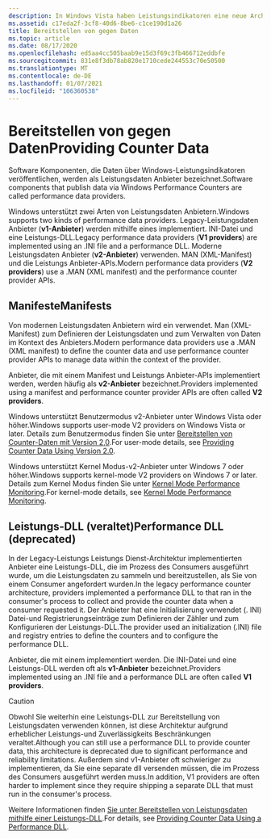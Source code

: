 ```yaml
---
description: In Windows Vista haben Leistungsindikatoren eine neue Architektur (Version 2,0) zum Bereitstellen von Indikator Daten implementiert.
ms.assetid: c17eda2f-3cf8-40d6-8be6-c1ce190d1a26
title: Bereitstellen von gegen Daten
ms.topic: article
ms.date: 08/17/2020
ms.openlocfilehash: ed5aa4cc505baab9e15d3f69c3fb466712eddbfe
ms.sourcegitcommit: 831e8f3db78ab820e1710cede244553c70e50500
ms.translationtype: MT
ms.contentlocale: de-DE
ms.lasthandoff: 01/07/2021
ms.locfileid: "106360538"
---
```

# <a name="providing-counter-data"></a><span data-ttu-id="e2275-103">Bereitstellen von gegen Daten</span><span class="sxs-lookup"><span data-stu-id="e2275-103">Providing Counter Data</span></span>

<span data-ttu-id="e2275-104">Software Komponenten, die Daten über Windows-Leistungsindikatoren veröffentlichen, werden als Leistungsdaten Anbieter bezeichnet.</span><span class="sxs-lookup"><span data-stu-id="e2275-104">Software components that publish data via Windows Performance Counters are called performance data providers.</span></span>

<span data-ttu-id="e2275-105">Windows unterstützt zwei Arten von Leistungsdaten Anbietern.</span><span class="sxs-lookup"><span data-stu-id="e2275-105">Windows supports two kinds of performance data providers.</span></span> <span data-ttu-id="e2275-106">Legacy-Leistungsdaten Anbieter (**v1-Anbieter**) werden mithilfe eines implementiert. INI-Datei und eine Leistungs-DLL.</span><span class="sxs-lookup"><span data-stu-id="e2275-106">Legacy performance data providers (**V1 providers**) are implemented using an .INI file and a performance DLL.</span></span> <span data-ttu-id="e2275-107">Moderne Leistungsdaten Anbieter (**v2-Anbieter**) verwenden. MAN (XML-Manifest) und die Leistungs Anbieter-APIs.</span><span class="sxs-lookup"><span data-stu-id="e2275-107">Modern performance data providers (**V2 providers**) use a .MAN (XML manifest) and the performance counter provider APIs.</span></span>

## <a name="manifests"></a><span data-ttu-id="e2275-108">Manifeste</span><span class="sxs-lookup"><span data-stu-id="e2275-108">Manifests</span></span>

<span data-ttu-id="e2275-109">Von modernen Leistungsdaten Anbietern wird ein verwendet. Man (XML-Manifest) zum Definieren der Leistungsdaten und zum Verwalten von Daten im Kontext des Anbieters.</span><span class="sxs-lookup"><span data-stu-id="e2275-109">Modern performance data providers use a .MAN (XML manifest) to define the counter data and use performance counter provider APIs to manage data within the context of the provider.</span></span>

<span data-ttu-id="e2275-110">Anbieter, die mit einem Manifest und Leistungs Anbieter-APIs implementiert werden, werden häufig als **v2-Anbieter** bezeichnet.</span><span class="sxs-lookup"><span data-stu-id="e2275-110">Providers implemented using a manifest and performance counter provider APIs are often called **V2 providers**.</span></span>

<span data-ttu-id="e2275-111">Windows unterstützt Benutzermodus v2-Anbieter unter Windows Vista oder höher.</span><span class="sxs-lookup"><span data-stu-id="e2275-111">Windows supports user-mode V2 providers on Windows Vista or later.</span></span> <span data-ttu-id="e2275-112">Details zum Benutzermodus finden Sie unter [Bereitstellen von Counter-Daten mit Version 2,0](providing-counter-data-using-version-2-0.md).</span><span class="sxs-lookup"><span data-stu-id="e2275-112">For user-mode details, see [Providing Counter Data Using Version 2.0](providing-counter-data-using-version-2-0.md).</span></span>

<span data-ttu-id="e2275-113">Windows unterstützt Kernel Modus-v2-Anbieter unter Windows 7 oder höher.</span><span class="sxs-lookup"><span data-stu-id="e2275-113">Windows supports kernel-mode V2 providers on Windows 7 or later.</span></span> <span data-ttu-id="e2275-114">Details zum Kernel Modus finden Sie unter [Kernel Mode Performance Monitoring](/windows-hardware/drivers/devtest/kernel-mode-performance-monitoring).</span><span class="sxs-lookup"><span data-stu-id="e2275-114">For kernel-mode details, see [Kernel Mode Performance Monitoring](/windows-hardware/drivers/devtest/kernel-mode-performance-monitoring).</span></span>

## <a name="performance-dll-deprecated"></a><span data-ttu-id="e2275-115">Leistungs-DLL (veraltet)</span><span class="sxs-lookup"><span data-stu-id="e2275-115">Performance DLL (deprecated)</span></span>

<span data-ttu-id="e2275-116">In der Legacy-Leistungs Leistungs Dienst-Architektur implementierten Anbieter eine Leistungs-DLL, die im Prozess des Consumers ausgeführt wurde, um die Leistungsdaten zu sammeln und bereitzustellen, als Sie von einem Consumer angefordert wurden.</span><span class="sxs-lookup"><span data-stu-id="e2275-116">In the legacy performance counter architecture, providers implemented a performance DLL to that ran in the consumer's process to collect and provide the counter data when a consumer requested it.</span></span> <span data-ttu-id="e2275-117">Der Anbieter hat eine Initialisierung verwendet (. INI) Datei-und Registrierungseinträge zum Definieren der Zähler und zum Konfigurieren der Leistungs-DLL.</span><span class="sxs-lookup"><span data-stu-id="e2275-117">The provider used an initialization (.INI) file and registry entries to define the counters and to configure the performance DLL.</span></span>

<span data-ttu-id="e2275-118">Anbieter, die mit einem implementiert werden. Die INI-Datei und eine Leistungs-DLL werden oft als **v1-Anbieter** bezeichnet.</span><span class="sxs-lookup"><span data-stu-id="e2275-118">Providers implemented using an .INI file and a performance DLL are often called **V1 providers**.</span></span>

> [!CAUTION]
> <span data-ttu-id="e2275-119">Obwohl Sie weiterhin eine Leistungs-DLL zur Bereitstellung von Leistungsdaten verwenden können, ist diese Architektur aufgrund erheblicher Leistungs-und Zuverlässigkeits Beschränkungen veraltet.</span><span class="sxs-lookup"><span data-stu-id="e2275-119">Although you can still use a performance DLL to provide counter data, this architecture is deprecated due to significant performance and reliability limitations.</span></span> <span data-ttu-id="e2275-120">Außerdem sind v1-Anbieter oft schwieriger zu implementieren, da Sie eine separate dll versenden müssen, die im Prozess des Consumers ausgeführt werden muss.</span><span class="sxs-lookup"><span data-stu-id="e2275-120">In addition, V1 providers are often harder to implement since they require shipping a separate DLL that must run in the consumer's process.</span></span>

<span data-ttu-id="e2275-121">Weitere Informationen finden [Sie unter Bereitstellen von Leistungsdaten mithilfe einer Leistungs-DLL](providing-counter-data-using-a-performance-dll.md).</span><span class="sxs-lookup"><span data-stu-id="e2275-121">For details, see [Providing Counter Data Using a Performance DLL](providing-counter-data-using-a-performance-dll.md).</span></span>
